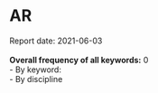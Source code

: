<h1>AR</h1>Report date: 2021-06-03<br><br><b>Overall frequency of all keywords:</b> 0<br>- By keyword:<br />- By discipline